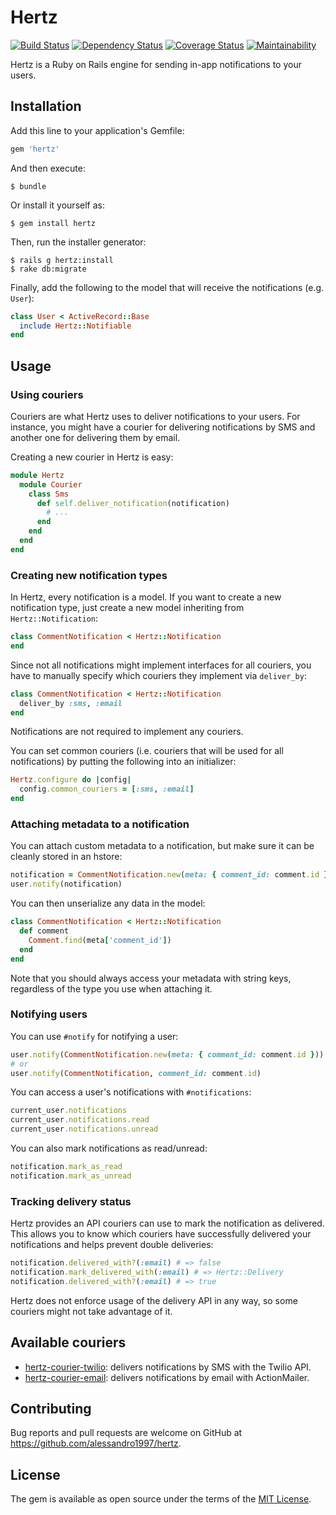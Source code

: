 # Hertz

[![Build Status](https://travis-ci.org/aldesantis/hertz.svg?branch=master)](https://travis-ci.org/aldesantis/hertz)
[![Dependency Status](https://gemnasium.com/badges/github.com/aldesantis/hertz.svg)](https://gemnasium.com/github.com/aldesantis/hertz)
[![Coverage Status](https://coveralls.io/repos/github/aldesantis/hertz/badge.svg?branch=master)](https://coveralls.io/github/aldesantis/hertz?branch=master)
[![Maintainability](https://api.codeclimate.com/v1/badges/e51e8d7489eb72ab97ba/maintainability)](https://codeclimate.com/github/aldesantis/hertz/maintainability)

Hertz is a Ruby on Rails engine for sending in-app notifications to your users.

## Installation

Add this line to your application's Gemfile:

```ruby
gem 'hertz'
```

And then execute:

```console
$ bundle
```

Or install it yourself as:

```console
$ gem install hertz
```

Then, run the installer generator:

```console
$ rails g hertz:install
$ rake db:migrate
```

Finally, add the following to the model that will receive the notifications (e.g. `User`):

```ruby
class User < ActiveRecord::Base
  include Hertz::Notifiable
end
```

## Usage

### Using couriers

Couriers are what Hertz uses to deliver notifications to your users. For instance, you might have a courier for 
delivering notifications by SMS and another one for delivering them by email.

Creating a new courier in Hertz is easy:

```ruby
module Hertz
  module Courier
    class Sms
      def self.deliver_notification(notification)
        # ...
      end
    end
  end
end
```

### Creating new notification types

In Hertz, every notification is a model. If you want to create a new notification type, just create a new model
inheriting from `Hertz::Notification`:

```ruby
class CommentNotification < Hertz::Notification
end
```
Since not all notifications might implement interfaces for all couriers, you have to manually specify which couriers 
they implement via `deliver_by`:

```ruby
class CommentNotification < Hertz::Notification
  deliver_by :sms, :email
end
```

Notifications are not required to implement any couriers.

You can set common couriers (i.e. couriers that will be used for all notifications) by putting the following into an 
initializer:

```ruby
Hertz.configure do |config|
  config.common_couriers = [:sms, :email]
end
```

### Attaching metadata to a notification

You can attach custom metadata to a notification, but make sure it can be cleanly stored in an hstore:

```ruby
notification = CommentNotification.new(meta: { comment_id: comment.id })
user.notify(notification)
```

You can then unserialize any data in the model:

```ruby
class CommentNotification < Hertz::Notification
  def comment
    Comment.find(meta['comment_id'])
  end
end
```

Note that you should always access your metadata with string keys, regardless of the type you use when attaching it.

### Notifying users

You can use `#notify` for notifying a user:

```ruby
user.notify(CommentNotification.new(meta: { comment_id: comment.id }))
# or
user.notify(CommentNotification, comment_id: comment.id)
```

You can access a user's notifications with `#notifications`:

```ruby
current_user.notifications
current_user.notifications.read
current_user.notifications.unread
```

You can also mark notifications as read/unread:

```ruby
notification.mark_as_read
notification.mark_as_unread
```

### Tracking delivery status

Hertz provides an API couriers can use to mark the notification as delivered. This allows you to know which couriers
have successfully delivered your notifications and helps prevent double deliveries:

```ruby
notification.delivered_with?(:email) # => false
notification.mark_delivered_with(:email) # => Hertz::Delivery
notification.delivered_with?(:email) # => true
```

Hertz does not enforce usage of the delivery API in any way, so some couriers might not take advantage of it.

## Available couriers

- [hertz-courier-twilio](https://github.com/alessandro1997/hertz-courier-twilio): delivers notifications by SMS with the
  Twilio API.
- [hertz-courier-email](https://github.com/alessandro1997/hertz-courier-email): delivers notifications by email with 
  ActionMailer.

## Contributing

Bug reports and pull requests are welcome on GitHub at https://github.com/alessandro1997/hertz.

## License

The gem is available as open source under the terms of the [MIT License](http://opensource.org/licenses/MIT).
